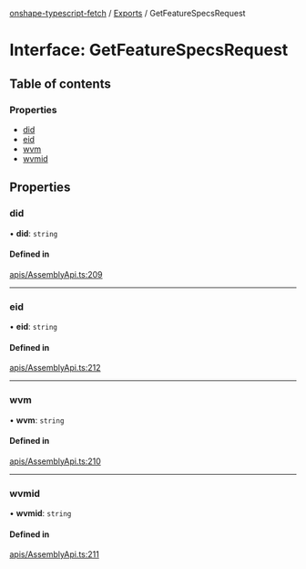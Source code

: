 [onshape-typescript-fetch](../README.md) / [Exports](../modules.md) / GetFeatureSpecsRequest

# Interface: GetFeatureSpecsRequest

## Table of contents

### Properties

- [did](GetFeatureSpecsRequest.md#did)
- [eid](GetFeatureSpecsRequest.md#eid)
- [wvm](GetFeatureSpecsRequest.md#wvm)
- [wvmid](GetFeatureSpecsRequest.md#wvmid)

## Properties

### did

• **did**: `string`

#### Defined in

[apis/AssemblyApi.ts:209](https://github.com/toebes/onshape-typescript-fetch/blob/3e11ae1/apis/AssemblyApi.ts#L209)

___

### eid

• **eid**: `string`

#### Defined in

[apis/AssemblyApi.ts:212](https://github.com/toebes/onshape-typescript-fetch/blob/3e11ae1/apis/AssemblyApi.ts#L212)

___

### wvm

• **wvm**: `string`

#### Defined in

[apis/AssemblyApi.ts:210](https://github.com/toebes/onshape-typescript-fetch/blob/3e11ae1/apis/AssemblyApi.ts#L210)

___

### wvmid

• **wvmid**: `string`

#### Defined in

[apis/AssemblyApi.ts:211](https://github.com/toebes/onshape-typescript-fetch/blob/3e11ae1/apis/AssemblyApi.ts#L211)
